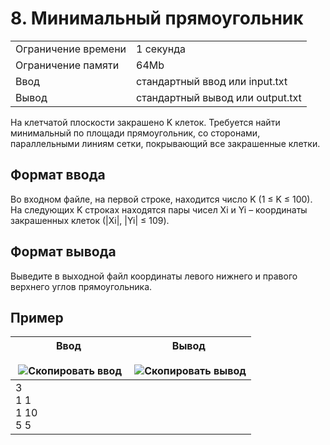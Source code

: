 # 8. Минимальный прямоугольник

|   |   |
|---|---|
|Ограничение времени|1 секунда|
|Ограничение памяти|64Mb|
|Ввод|стандартный ввод или input.txt|
|Вывод|стандартный вывод или output.txt|

На клетчатой плоскости закрашено K клеток. Требуется найти минимальный по площади прямоугольник, со сторонами, параллельными линиям сетки, покрывающий все закрашенные клетки.

## Формат ввода

Во входном файле, на первой строке, находится число K (1 ≤ K ≤ 100). На следующих K строках находятся пары чисел Xi и Yi – координаты закрашенных клеток (|Xi|, |Yi| ≤ 109).

## Формат вывода

Выведите в выходной файл координаты левого нижнего и правого верхнего углов прямоугольника.

## Пример

|Ввод<br><br> ![Скопировать ввод](https://yastatic.net/lego/_/La6qi18Z8LwgnZdsAr1qy1GwCwo.gif)|Вывод<br><br> ![Скопировать вывод](https://yastatic.net/lego/_/La6qi18Z8LwgnZdsAr1qy1GwCwo.gif)|
|---|---|
|3<br>1 1<br>1 10<br>5 5|
